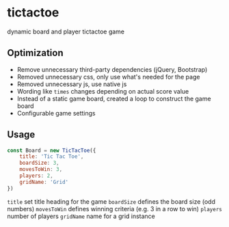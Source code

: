 # tictactoe
dynamic board and player tictactoe game

## Optimization
- Remove unnecessary third-party dependencies (jQuery, Bootstrap)
- Removed unnecessary css, only use what's needed for the page
- Removed unnecessary js, use native js
- Wording like `times` changes depending on actual score value
- Instead of a static game board, created a loop to construct the game board
- Configurable game settings

## Usage
```js
const Board = new TicTacToe({
    title: 'Tic Tac Toe',
    boardSize: 3,
    movesToWin: 3,
    players: 2,
    gridName: 'Grid'
})
```

`title` set title heading for the game
`boardSize` defines the board size (odd numbers)
`movesToWin` defines winning criteria (e.g. 3 in a row to win)
`players` number of players
`gridName` name for a grid instance
